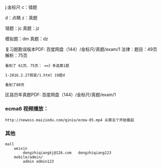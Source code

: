 j:金标尺
c：错题

d：点睛
z：真题

错题：jc
真题：jz

模拟题：dm
真题：dz


复习题勘误版本PDF: 百度网盘（144）/金标尺/真题/exam/1
    法律：题目：49页  解析：75页
    
    看到了 61页、75页： ==》多选第1题

    1-2016.2.27铜梁/1.html 19题d

    看到了80页



区县历年真题PDF: 百度网盘（144）/金标尺/真题/exam/1

### ecma6 视频播放：
    http://newoss.maiziedu.com/qiniu/ecma-05.mp4 从第五个开始看起

### 其他
    mall 
        weixin    
            dengzhiqiangkj@126.com   dengzhiqiang123   
        mobile/admin/
            admin admin123